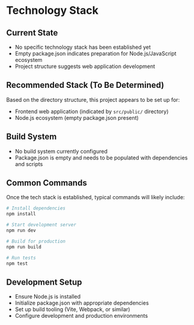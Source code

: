 # Technology Stack

## Current State
- No specific technology stack has been established yet
- Empty package.json indicates preparation for Node.js/JavaScript ecosystem
- Project structure suggests web application development

## Recommended Stack (To Be Determined)
Based on the directory structure, this project appears to be set up for:
- Frontend web application (indicated by `src/public/` directory)
- Node.js ecosystem (empty package.json present)

## Build System
- No build system currently configured
- Package.json is empty and needs to be populated with dependencies and scripts

## Common Commands
Once the tech stack is established, typical commands will likely include:
```bash
# Install dependencies
npm install

# Start development server
npm run dev

# Build for production
npm run build

# Run tests
npm test
```

## Development Setup
- Ensure Node.js is installed
- Initialize package.json with appropriate dependencies
- Set up build tooling (Vite, Webpack, or similar)
- Configure development and production environments